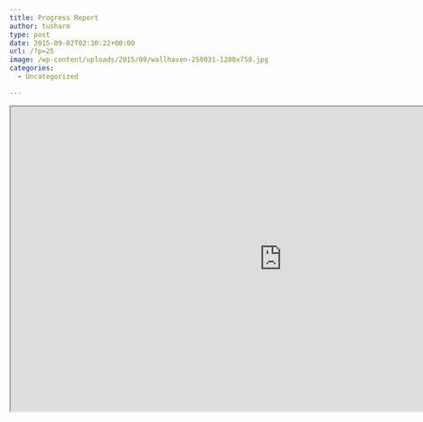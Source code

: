 ```yaml
---
title: Progress Report
author: tusharm
type: post
date: 2015-09-02T02:30:22+00:00
url: /?p=25
image: /wp-content/uploads/2015/09/wallhaven-250031-1200x750.jpg
categories:
  - Uncategorized

---
```

<iframe src="https://app.emaze.com/@AIRRTOWL/ubuntu-touch-progress" width="960px" height="540px" seamless="" allowfullscreen="allowfullscreen"></iframe>
